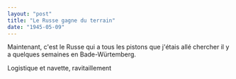 ```yaml
---
layout: "post"
title: "Le Russe gagne du terrain"
date: "1945-05-09"
---
```


Maintenant, c'est le Russe qui a tous les pistons que j'étais allé chercher il y a quelques semaines en Bade-Würtemberg.


<div class="histoire"></div>

<div class="commentaire">Logistique et navette, ravitaillement</div>
